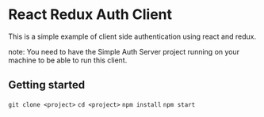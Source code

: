 # React Redux Auth Client

This is a simple example of client side authentication using react and redux. 

note: You need to have the Simple Auth Server project running on your machine to be able to run this client.

## Getting started
`git clone <project>`
`cd <project>`
`npm install`
`npm start`

